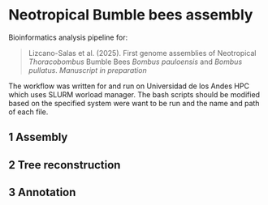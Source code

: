 # Neotropical Bumble bees assembly
Bioinformatics analysis pipeline for:

>Lizcano-Salas et al. (2025). First genome assemblies of Neotropical *Thoracobombus* Bumble Bees *Bombus pauloensis* and *Bombus pullatus*. *Manuscript in preparation*

The workflow was written for and run on Universidad de los Andes HPC which uses SLURM worload manager. The bash scripts should be modified based on the specified system were want to be run and the name and path of each file.

## 1 Assembly

## 2 Tree reconstruction

## 3 Annotation
